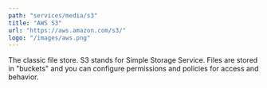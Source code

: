 ```yaml
---
path: "services/media/s3"
title: "AWS S3"
url: "https://aws.amazon.com/s3/"
logo: "/images/aws.png"
---
```


The classic file store. S3 stands for Simple Storage Service. Files are stored in "buckets" and you can configure permissions and policies for access and behavior.
